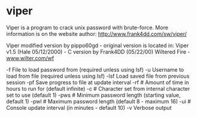 viper
=====
Viper is a program to crack unix password with brute-force. More information is on the website author: http://www.frank4dd.com/sw/viper/

Viper modified version by pippo60gd - original version is located in:
Viper v1.5 (Hale 05/12/2000) - C version by Frank4DD (05/22/00)
Wiltered Fire - www.wilter.com/wf

  -f <file>    File to load password from (required unless using lsf)
  -u <user>    Username to load from file (required unless using lsf)
  -lsf <file>  Load saved file from previous session
  -pf <file>   Save progress to file at update interval
  -rf #        Amount of time in hours to run for (default infinite)
  -c #         Character set from internal character set to use (default 1)
  -pws #       Minimum password length (starting value, default 1)
  -pwl #       Maximum password length (default 8 - maximum 16)
  -ui #        Console update interval (in minutes - default 10)
  -v           Verbose output

